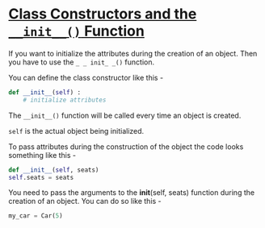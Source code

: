 # [Class Constructors and the `__init__()` Function](Python%20Syntax%20Cheat%20Sheet.pdf#page=15)

If you want to initialize the attributes during the creation of an object. Then you have to use the `_ _ init_ _()` function.

You can define the class constructor like this -
```python
def __init__(self) :
	# initialize attributes
```

The `__init__()` function will be called every time an object is created.

`self` is the actual object being initialized.

To pass attributes during the construction of the object the code looks something like this -
```python
def __init__(self, seats)
self.seats = seats
```

You need to pass the arguments to the __init__(self, seats) function during the creation of an object. You can do so like this -
```python
my_car = Car(5)
```
